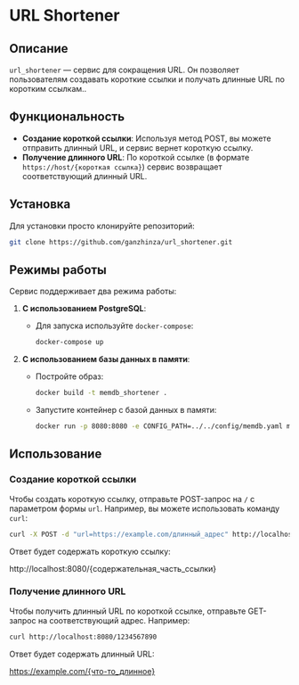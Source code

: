 # URL Shortener

## Описание

`url_shortener` — сервис для сокращения URL. Он позволяет пользователям создавать короткие ссылки и получать длинные URL по коротким ссылкам..

## Функциональность

- **Создание короткой ссылки**: Используя метод POST, вы можете отправить длинный URL, и сервис вернет короткую ссылку.
- **Получение длинного URL**: По короткой ссылке (в формате `https://host/{короткая ссылка}`) сервис возвращает соответствующий длинный URL.

## Установка

Для установки просто клонируйте репозиторий:

   ```bash
   git clone https://github.com/ganzhinza/url_shortener.git
  ```

## Режимы работы

Сервис поддерживает два режима работы:

1. **С использованием PostgreSQL**:
   - Для запуска используйте `docker-compose`:

     ```bash
     docker-compose up
     ```

2. **С использованием базы данных в памяти**:
   - Постройте образ:

     ```bash
     docker build -t memdb_shortener .
     ```

   - Запустите контейнер с базой данных в памяти:

     ```bash
     docker run -p 8080:8080 -e CONFIG_PATH=../../config/memdb.yaml memdb_shortener
     ```



## Использование

### Создание короткой ссылки

Чтобы создать короткую ссылку, отправьте POST-запрос на `/` с параметром формы `url`. Например, вы можете использовать команду `curl`:

```bash
curl -X POST -d "url=https://example.com/длинный_адрес" http://localhost:8080/
```

Ответ будет содержать короткую ссылку:

http://localhost:8080/{содержательная_часть_ссылки}

### Получение длинного URL

Чтобы получить длинный URL по короткой ссылке, отправьте GET-запрос на соответствующий адрес. Например:

```bash
curl http://localhost:8080/1234567890
```
Ответ будет содержать длинный URL:

https://example.com/{что-то_длинное}

